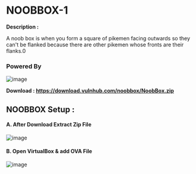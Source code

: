 # NOOBBOX-1
<b>Description :</b>

A noob box is when you form a square of pikemen facing outwards so they can't be flanked because there are other pikemen whose fronts are their flanks.0

<h3>Powered By</h3> 

![image](https://github.com/HackWithSumit/NOOBBOX-1/assets/120317751/bf18099f-aa0f-4288-a68c-28d45666332d)

<b> Download : https://download.vulnhub.com/noobbox/NoobBox.zip </b>

<H2> NOOBBOX Setup : </h2>

<H4>A. After Download Extract Zip File</H4>


![image](https://github.com/HackWithSumit/NOOBBOX-1/assets/120317751/bcdad490-1507-4dc2-99a7-14c151122b13)

<H4>B. Open VirtualBox & add OVA File</H4>

![image](https://github.com/HackWithSumit/NOOBBOX-1/assets/120317751/bc13451a-ae4b-43b5-8f1e-754faeeb365a)







